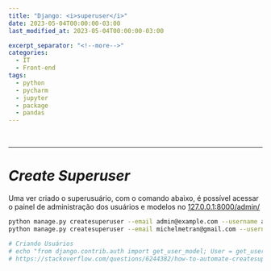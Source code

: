 ```yaml
---
title: "Django: <i>superuser</i>"
date: 2023-05-04T00:00:00-03:00
last_modified_at: 2023-05-04T00:00:00-03:00

excerpt_separator: "<!--more-->"
categories:
  - IT
  - Front-end
tags:
  - python
  - pycharm
  - jupyter
  - package
  - pandas
---
```


<br>

---

# _Create Superuser_

Uma ver criado o superusuário, com o comando abaixo, é possível acessar o painel de administração dos usuários e modelos no [127.0.0.1:8000/admin/](http://127.0.0.1:8000/admin/)

```bash
python manage.py createsuperuser --email admin@example.com --username admin
python manage.py createsuperuser --email michelmetran@gmail.com --username michelmetran
```

```python
# Criando Usuários
# echo "from django.contrib.auth import get_user_model; User = get_user_model(); User.objects.create_superuser('admin', 'admin@myproject.com', 'password')" | python manage.py shell
# https://stackoverflow.com/questions/6244382/how-to-automate-createsuperuser-on-django
```

